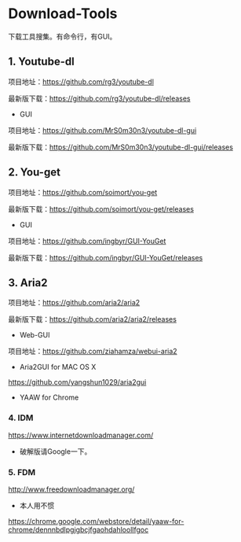# Download-Tools
下载工具搜集。有命令行，有GUI。

## 1. Youtube-dl
项目地址：https://github.com/rg3/youtube-dl

最新版下载：https://github.com/rg3/youtube-dl/releases

* GUI

项目地址：https://github.com/MrS0m30n3/youtube-dl-gui

最新版下载：https://github.com/MrS0m30n3/youtube-dl-gui/releases

## 2. You-get
项目地址：https://github.com/soimort/you-get

最新版下载：https://github.com/soimort/you-get/releases

* GUI

项目地址：https://github.com/ingbyr/GUI-YouGet

最新版下载：https://github.com/ingbyr/GUI-YouGet/releases

## 3. Aria2
项目地址：https://github.com/aria2/aria2

最新版下载：https://github.com/aria2/aria2/releases

* Web-GUI

项目地址：https://github.com/ziahamza/webui-aria2

* Aria2GUI for MAC OS X

https://github.com/yangshun1029/aria2gui

* YAAW for Chrome

### 4. IDM
https://www.internetdownloadmanager.com/

* 破解版请Google一下。

### 5. FDM
http://www.freedownloadmanager.org/

* 本人用不惯

https://chrome.google.com/webstore/detail/yaaw-for-chrome/dennnbdlpgjgbcjfgaohdahloollfgoc


